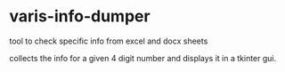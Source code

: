 # varis-info-dumper
tool to check specific info from excel and docx sheets

collects the info for a given 4 digit number and displays it in a tkinter gui.

